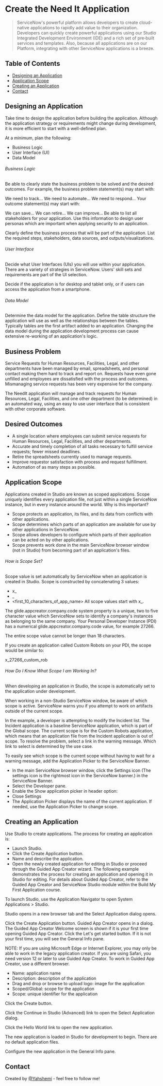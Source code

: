 # Create the Need It Application

> ServiceNow's powerful platform allows developers to create cloud-native applications to rapidly add value to their organization. Developers can quickly create powerful applications using our Studio Integrated Development Environment (IDE) and a rich set of pre‑built services and templates. Also, because all applications are on our Platform, integrating with other ServiceNow applications is a breeze.


## Table of Contents
* [Designing an Application](#designing-an-application)
* [Application Scope](#application-scope)
* [Creating an Application](#creating-an-application)
* [Contact](#contact)



## Designing an Application

Take time to design the application before building the application. Although the application strategy or requirements might change during development, it is more efficient to start with a well-defined plan.

At a minimum, plan the following:

- Business Logic
- User Interface (UI)
- Data Model

###### Business Logic
Be able to clearly state the business problem to be solved and the desired outcomes. For example, the business problem statement(s) may start with:

We need to track...
We need to automate...
We need to respond...
Your outcome statement(s) may start with:

We can save...
We can retire...
We can improve...
Be able to list all stakeholders for your application. Use this information to design user personas which are important when applying security to an application.

Clearly define the business process that will be part of the application. List the required steps, stakeholders, data sources, and outputs/visualizations.

###### User Interface
Decide what User Interfaces (UIs) you will use within your application. There are a variety of strategies in ServiceNow. Users' skill sets and requirements are part of the UI selection.

Decide if the application is for desktop and tablet only, or if users can access the application from a smartphone.

###### Data Model
Determine the data model for the application. Define the table structure the application will use as well as the relationships between the tables. Typically tables are the first artifact added to an application. Changing the data model during the application development process can cause extensive re-working of an application's logic.


## Business Problem
Service Requests for Human Resources, Facilities, Legal, and other departments have been managed by email, spreadsheets, and personal contact making them hard to track and report on. Requests have even gone unfilled and employees are dissatisfied with the process and outcomes. Mismanaging service requests has been very expensive for the company.

The NeedIt application will manage and track requests for Human Resources, Legal, Facilities, and one other department (to be determined) in an automated way, using an easy to use user interface that is consistent with other corporate software.

## Desired Outcomes
- A single location where employees can submit service requests for Human Resources, Legal, Facilities, and other departments.
- Accurate and timely completion of all tasks necessary to fulfill service requests; fewer missed deadlines.
- Retire the spreadsheets currently used to manage requests.
- Improve requestor satisfaction with process and request fulfillment.
- Automation of as many steps as possible.


## Application Scope

Applications created in Studio are known as scoped applications. Scope uniquely identifies every application file, not just within a single ServiceNow instance, but in every instance around the world. Why is this important?

- Scope protects an application, its files, and its data from conflicts with other applications.
- Scope determines which parts of an application are available for use by other applications in ServiceNow.
- Scope allows developers to configure which parts of their application can be acted on by other applications.
- Scope prevents work done in the main ServiceNow browser window (not in Studio) from becoming part of an application's files.

###### How is Scope Set?

Scope value is set automatically by ServiceNow when an application is created in Studio. Scope is constructed by concatenating 3 values:

- x_
- <value from the glide.appcreator.company.code system property>_
- <first_10_characters_of_app_name>
All scope values start with x_.

The glide.appcreator.company.code system property is a unique, two to five character value which ServiceNow sets to identify a company's instances as belonging to the same company. Your Personal Developer Instance (PDI) has a numerical glide.appcreator.company.code value, for example 27266.

The entire scope value cannot be longer than 18 characters.

If you create an application called Custom Robots on your PDI, the scope would be similar to:

x_27266_custom_rob

###### How Do I Know What Scope I am Working In?

When developing an application in Studio, the scope is automatically set to the application under development.

When working in a non-Studio ServiceNow window, be aware of which scope is active. ServiceNow warns you if you attempt to work on artifacts outside of the current scope.

In the example, a developer is attempting to modify the Incident list. The Incident application is a baseline ServiceNow application, which is part of the Global scope. The current scope is for the Custom Robots application, which means that an application file from the Incident application is out of scope. To resolve the problem, select a link in the warning message. Which link to select is determined by the use case.

To easily see which scope is the current scope without having to wait for a warning message, add the Application Picker to the ServiceNow Banner.

- In the main ServiceNow browser window, click the Settings icon (The settings icon is the rightmost icon in the ServiceNow banner.) in the ServiceNow Banner.
- Select the Developer pane.
- Enable the Show application picker in header option:
- Close Settings
- The Application Picker displays the name of the current application. If needed, use the Application Picker to change scope.


## Creating an Application

Use Studio to create applications. The process for creating an application is:

- Launch Studio.
- Click the Create Application button.
- Name and describe the application.
- Open the newly created application for editing in Studio or proceed through the Guided App Creator wizard.
The following example demonstrates the process for creating an application and opening it in Studio for editing. For details about Guided App Creator, refer to the Guided App Creator and ServiceNow Studio module within the Build My First Application course.

To launch Studio, use the Application Navigator to open System Applications > Studio.

Studio opens in a new browser tab and the Select Application dialog opens.

Click the Create Application button. Guided App Creator opens in a dialog. The Guided App Creator Welcome screen is shown if it is your first time opening Guided App Creator. Click the Let's get started button. If it is not your first time, you will see the General Info pane.

 NOTE: If you are using Microsoft Edge or Internet Explorer, you may only be able to work in the legacy application creator. If you are using Safari, you need version 12 or later to use Guided App Creator. To work in Guided App Creator, use a different browser.

- Name: application name
- Description: description of the application
- Drag and drop or browse to upload logo: image for the application
- Scoped/Global: scope for the application
- Scope: unique identifier for the application

Click the Create button.

Click the Continue in Studio (Advanced) link to open the Select Application dialog.

Click the Hello World link to open the new application.

The new application is loaded in Studio for development to begin. There are no default application files.

Configure the new application in the General Info pane.


## Contact
Created by [@Yahshemi](https://github.com/Yahshemi) - feel free to follow me!
